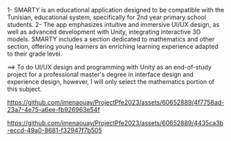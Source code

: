
1- SMARTY is an educational application designed to be compatible with the Tunisian, educational system, specifically for 2nd year primary school students.
2- The app emphasizes intuitive and immersive UI/UX design, as well as advanced development with Unity, integrating interactive 3D models. SMARTY includes a section dedicated to mathematics and other section, offering young learners an enriching learning experience adapted to their grade level.

==> To do UI/UX design and programming with Unity as an end-of-study project for a professional master's degree in interface design and experience design, however, I will only select the mathematics portion of this subject.

https://github.com/imenaouay/ProjectPfe2023/assets/60652889/4f7758ad-23a7-4e75-a6ee-fb926963e54f



https://github.com/imenaouay/ProjectPfe2023/assets/60652889/4435ca3b-eccd-49a0-8681-f32947f7b505

